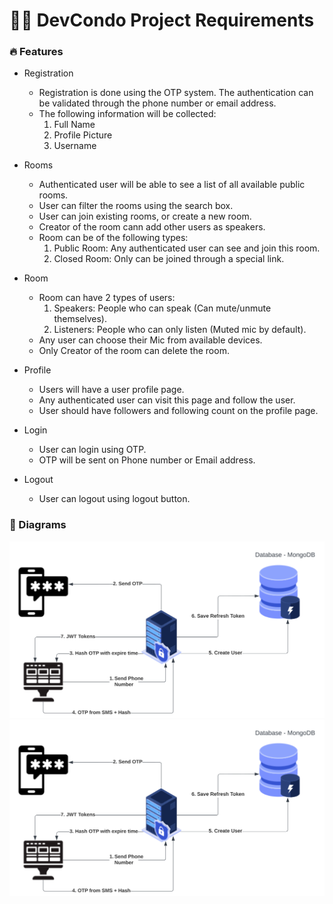 # 👨‍💻 DevCondo Project Requirements

### 🔥 Features

* Registration
  * Registration is done using the OTP system. The authentication can be validated through the phone number or email address.
  * The following information will be collected:
    1. Full Name
    2. Profile Picture
    3. Username
    
* Rooms
  * Authenticated user will be able to see a list of all available public rooms.
  * User can filter the rooms using the search box.
  * User can join existing rooms, or create a new room.
  * Creator of the room cann add other users as speakers.
  * Room can be of the following types:
    1. Public Room: Any authenticated user can see and join this room.
    2. Closed Room: Only can be joined through a special link.
    
* Room
  * Room can have 2 types of users:
    1. Speakers: People who can speak (Can mute/unmute themselves).
    2. Listeners: People who can only listen (Muted mic by default).
  * Any user can choose their Mic from available devices.
  * Only Creator of the room can delete the room.
  
* Profile
  * Users will have a user profile page.
  * Any authenticated user can visit this page and follow the user.
  * User should have followers and following count on the profile page.

* Login
  * User can login using OTP.
  * OTP will be sent on Phone number or Email address.
  
* Logout
  * User can logout using logout button.

### 🧷 Diagrams

![Backend Diagram](./backend-diagram.svg)
<img src="./backend-diagram.svg">